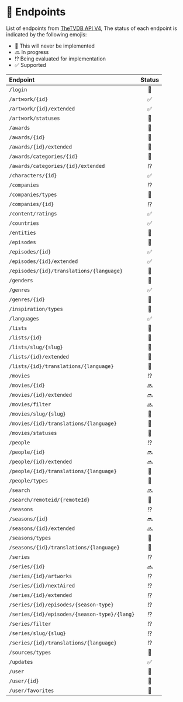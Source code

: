 # :satellite: Endpoints

List of endpoints from [TheTVDB API V4](https://thetvdb.github.io/v4-api/), The status of each
endpoint is indicated by the following emojis:

- :no_entry_sign: This will never be implemented
- :soon: In progress
- :interrobang: Being evaluated for implementation
- :white_check_mark: Supported

| Endpoint                                     |       Status       |
| :------------------------------------------- | :----------------: |
| `/login`                                     |  :no_entry_sign:   |
| `/artwork/{id}`                              | :white_check_mark: |
| `/artwork/{id}/extended`                     | :white_check_mark: |
| `/artwork/statuses`                          |  :no_entry_sign:   |
| `/awards`                                    |  :no_entry_sign:   |
| `/awards/{id}`                               |  :no_entry_sign:   |
| `/awards/{id}/extended`                      |  :no_entry_sign:   |
| `/awards/categories/{id}`                    |  :no_entry_sign:   |
| `/awards/categories/{id}/extended`           |   :interrobang:    |
| `/characters/{id}`                           | :white_check_mark: |
| `/companies`                                 |   :interrobang:    |
| `/companies/types`                           |  :no_entry_sign:   |
| `/companies/{id}`                            |   :interrobang:    |
| `/content/ratings`                           | :white_check_mark: |
| `/countries`                                 | :white_check_mark: |
| `/entities`                                  |  :no_entry_sign:   |
| `/episodes`                                  |  :no_entry_sign:   |
| `/episodes/{id}`                             | :white_check_mark: |
| `/episodes/{id}/extended`                    | :white_check_mark: |
| `/episodes/{id}/translations/{language}`     |  :no_entry_sign:   |
| `/genders`                                   |  :no_entry_sign:   |
| `/genres`                                    | :white_check_mark: |
| `/genres/{id}`                               |  :no_entry_sign:   |
| `/inspiration/types`                         |  :no_entry_sign:   |
| `/languages`                                 | :white_check_mark: |
| `/lists`                                     |  :no_entry_sign:   |
| `/lists/{id}`                                |  :no_entry_sign:   |
| `/lists/slug/{slug}`                         |  :no_entry_sign:   |
| `/lists/{id}/extended`                       |  :no_entry_sign:   |
| `/lists/{id}/translations/{language}`        |  :no_entry_sign:   |
| `/movies`                                    |   :interrobang:    |
| `/movies/{id}`                               |       :soon:       |
| `/movies/{id}/extended`                      |       :soon:       |
| `/movies/filter`                             |       :soon:       |
| `/movies/slug/{slug}`                        |  :no_entry_sign:   |
| `/movies/{id}/translations/{language}`       |  :no_entry_sign:   |
| `/movies/statuses`                           |  :no_entry_sign:   |
| `/people`                                    |   :interrobang:    |
| `/people/{id}`                               |       :soon:       |
| `/people/{id}/extended`                      |       :soon:       |
| `/people/{id}/translations/{language}`       |  :no_entry_sign:   |
| `/people/types`                              |  :no_entry_sign:   |
| `/search`                                    |       :soon:       |
| `/search/remoteid/{remoteId}`                |  :no_entry_sign:   |
| `/seasons`                                   |   :interrobang:    |
| `/seasons/{id}`                              |       :soon:       |
| `/seasons/{id}/extended`                     |       :soon:       |
| `/seasons/types`                             |  :no_entry_sign:   |
| `/seasons/{id}/translations/{language}`      |  :no_entry_sign:   |
| `/series`                                    |   :interrobang:    |
| `/series/{id}`                               |       :soon:       |
| `/series/{id}/artworks`                      |   :interrobang:    |
| `/series/{id}/nextAired`                     |   :interrobang:    |
| `/series/{id}/extended`                      |   :interrobang:    |
| `/series/{id}/episodes/{season-type}`        |   :interrobang:    |
| `/series/{id}/episodes/{season-type}/{lang}` |   :interrobang:    |
| `/series/filter`                             |   :interrobang:    |
| `/series/slug/{slug}`                        |   :interrobang:    |
| `/series/{id}/translations/{language}`       |   :interrobang:    |
| `/sources/types`                             |  :no_entry_sign:   |
| `/updates`                                   | :white_check_mark: |
| `/user`                                      |  :no_entry_sign:   |
| `/user/{id}`                                 |  :no_entry_sign:   |
| `/user/favorites`                            |  :no_entry_sign:   |
